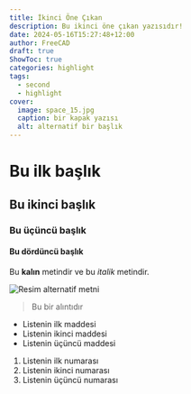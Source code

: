 ```yaml
---
title: İkinci Öne Çıkan
description: Bu ikinci öne çıkan yazısıdır!
date: 2024-05-16T15:27:48+12:00
author: FreeCAD
draft: true
ShowToc: true
categories: highlight
tags:
  - second
  - highlight
cover:
  image: space_15.jpg
  caption: bir kapak yazısı
  alt: alternatif bir başlık
---
```


# Bu ilk başlık

## Bu ikinci başlık

### Bu üçüncü başlık

#### Bu dördüncü başlık

Bu **kalın** metindir ve bu *italik* metindir.

![Resim alternatif metni](space_15.jpg "Bu bir resim başlığıdır")

> Bu bir alıntıdır

- Listenin ilk maddesi
- Listenin ikinci maddesi
- Listenin üçüncü maddesi

1. Listenin ilk numarası
2. Listenin ikinci numarası
3. Listenin üçüncü numarası
